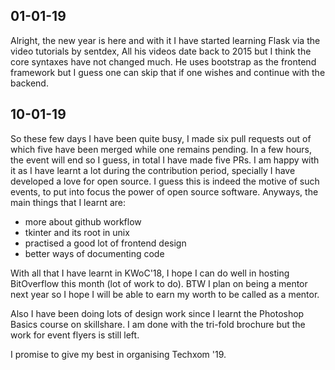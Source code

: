 ## 01-01-19

Alright, the new year is here and with it I have started learning Flask via the video tutorials by sentdex, All his videos date back to 2015 but I think the core syntaxes have not changed much. He uses bootstrap as the frontend framework but I guess one can skip that if one wishes and continue with the backend.

## 10-01-19

So these few days I have been quite busy, I made six pull requests out of which five have been merged while one remains pending. In a few hours, the event will end so I guess, in total I have made five PRs. I am happy with it as I have learnt a lot during the contribution period, specially I have developed a love for open source. I guess this is indeed the motive of such events, to put into focus the power of open source software. Anyways, the main things that I learnt are:

* more about github workflow
* tkinter and its root in unix
* practised a good lot of frontend design
* better ways of documenting code

With all that I have learnt in KWoC'18, I hope I can do well in hosting BitOverflow this month (lot of work to do). BTW I plan on being a mentor next year so I hope I will be able to earn my worth to be called as a mentor.

Also I have been doing lots of design work since I learnt the Photoshop Basics course on skillshare. I am done with the tri-fold brochure but the work for event flyers is still left.

I promise to give my best in organising Techxom '19.